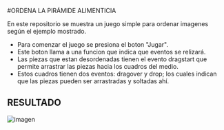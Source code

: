 #ORDENA LA PIRÁMIDE ALIMENTICIA

En este repositorio se muestra un juego simple para ordenar imagenes según el ejemplo mostrado.

* Para comenzar el juego se presiona el boton "Jugar".
* Este boton llama a una funcion que indica que eventos se relizará.
* Las piezas que estan desordenadas tienen el evento dragstart que permite arrastrar las piezas hacia los cuadros del medio.
* Estos cuadros tienen dos eventos: dragover y drop; los cuales indican que las piezas pueden ser arrastradas y soltadas ahí. 

## RESULTADO

![imagen](![imagen](http://i64.tinypic.com/k4xsh4.png))